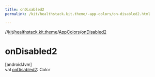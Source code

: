 ```yaml
---
title: onDisabled2
permalink: /kit/healthstack.kit.theme/-app-colors/on-disabled2.html

---
```

//[kit](../../../index.html)/[healthstack.kit.theme](../index.html)/[AppColors](index.html)/[onDisabled2](on-disabled2.html)



# onDisabled2



[androidJvm]\
val [onDisabled2](on-disabled2.html): Color




